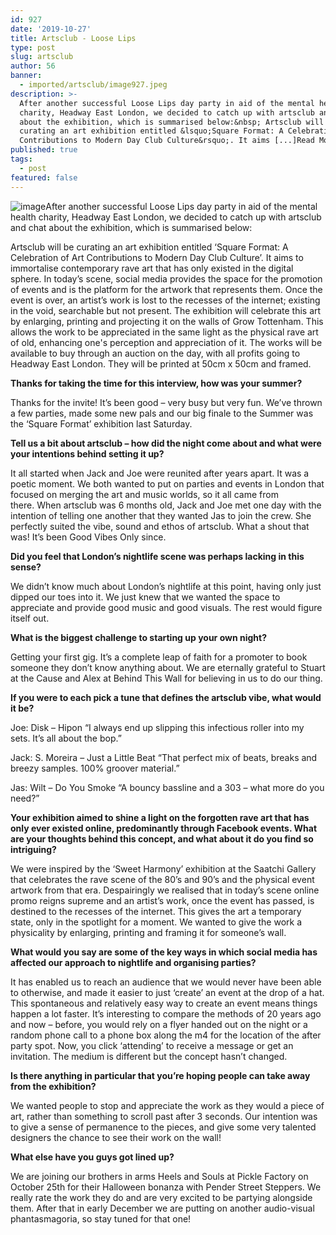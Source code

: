 ```yaml
---
id: 927
date: '2019-10-27'
title: Artsclub - Loose Lips
type: post
slug: artsclub
author: 56
banner:
  - imported/artsclub/image927.jpeg
description: >-
  After another successful Loose Lips day party in aid of the mental health
  charity, Headway East London, we decided to catch up with artsclub and chat
  about the exhibition, which is summarised below:&nbsp; Artsclub will be
  curating an art exhibition entitled &lsquo;Square Format: A Celebration of Art
  Contributions to Modern Day Club Culture&rsquo;. It aims [...]Read More...
published: true
tags:
  - post
featured: false
---
```

![image](../imported/artsclub/image927.jpeg)After another successful Loose Lips day party in aid of the mental health charity, Headway East London, we decided to catch up with artsclub and chat about the exhibition, which is summarised below: 

Artsclub will be curating an art exhibition entitled ‘Square Format: A Celebration of Art Contributions to Modern Day Club Culture’. It aims to immortalise contemporary rave art that has only existed in the digital sphere. In today’s scene, social media provides the space for the promotion of events and is the platform for the artwork that represents them. Once the event is over, an artist’s work is lost to the recesses of the internet; existing in the void, searchable but not present. The exhibition will celebrate this art by enlarging, printing and projecting it on the walls of Grow Tottenham. This allows the work to be appreciated in the same light as the physical rave art of old, enhancing one's perception and appreciation of it. The works will be available to buy through an auction on the day, with all profits going to Headway East London. They will be printed at 50cm x 50cm and framed.

**Thanks for taking the time for this interview, how was your summer?**

Thanks for the invite! It’s been good – very busy but very fun. We’ve thrown a few parties, made some new pals and our big finale to the Summer was the ‘Square Format’ exhibition last Saturday.

**Tell us a bit about artsclub – how did the night come about and what were your intentions behind setting it up?**

It all started when Jack and Joe were reunited after years apart. It was a poetic moment. We both wanted to put on parties and events in London that focused on merging the art and music worlds, so it all came from there. When artsclub was 6 months old, Jack and Joe met one day with the intention of telling one another that they wanted Jas to join the crew. She perfectly suited the vibe, sound and ethos of artsclub. What a shout that was! It’s been Good Vibes Only since. 

**Did you feel that London’s nightlife scene was perhaps lacking in this sense?** 

We didn’t know much about London’s nightlife at this point, having only just dipped our toes into it. We just knew that we wanted the space to appreciate and provide good music and good visuals. The rest would figure itself out.

**What is the biggest challenge to starting up your own night?** 

Getting your first gig. It’s a complete leap of faith for a promoter to book someone they don’t know anything about. We are eternally grateful to Stuart at the Cause and Alex at Behind This Wall for believing in us to do our thing. 

**If you were to each pick a tune that defines the artsclub vibe, what would it be?**

Joe: Disk – Hipon “I always end up slipping this infectious roller into my sets. It’s all about the bop.”

Jack: S. Moreira – Just a Little Beat “That perfect mix of beats, breaks and breezy samples. 100% groover material.”

Jas: Wilt – Do You Smoke “A bouncy bassline and a 303 – what more do you need?”

**Your exhibition aimed to shine a light on the forgotten rave art that has only ever existed online, predominantly through Facebook events. What are your thoughts behind this concept, and what about it do you find so intriguing?**

We were inspired by the ‘Sweet Harmony’ exhibition at the Saatchi Gallery that celebrates the rave scene of the 80’s and 90’s and the physical event artwork from that era. Despairingly we realised that in today’s scene online promo reigns supreme and an artist’s work, once the event has passed, is destined to the recesses of the internet. This gives the art a temporary state, only in the spotlight for a moment. We wanted to give the work a physicality by enlarging, printing and framing it for someone’s wall.

**What would you say are some of the key ways in which social media has affected our approach to nightlife and organising parties?** 

It has enabled us to reach an audience that we would never have been able to otherwise, and made it easier to just ‘create’ an event at the drop of a hat. This spontaneous and relatively easy way to create an event means things happen a lot faster. It’s interesting to compare the methods of 20 years ago and now – before, you would rely on a flyer handed out on the night or a random phone call to a phone box along the m4 for the location of the after party spot. Now, you click ‘attending’ to receive a message or get an invitation. The medium is different but the concept hasn’t changed.

**Is there anything in particular that you’re hoping people can take away from the exhibition?**

We wanted people to stop and appreciate the work as they would a piece of art, rather than something to scroll past after 3 seconds. Our intention was to give a sense of permanence to the pieces, and give some very talented designers the chance to see their work on the wall!

**What else have you guys got lined up?**

We are joining our brothers in arms Heels and Souls at Pickle Factory on October 25th for their Halloween bonanza with Pender Street Steppers. We really rate the work they do and are very excited to be partying alongside them. After that in early December we are putting on another audio-visual phantasmagoria, so stay tuned for that one!